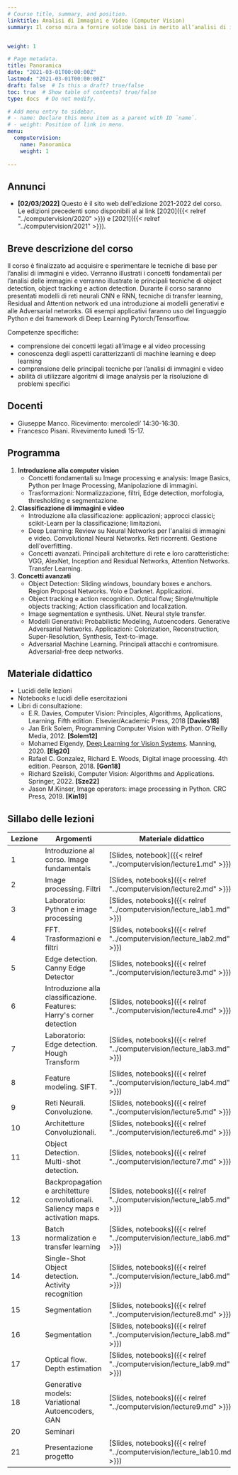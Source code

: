 ```yaml
---
# Course title, summary, and position.
linktitle: Analisi di Immagini e Video (Computer Vision)
summary: Il corso mira a fornire solide basi in merito all’analisi di immagini e video e fornire una conoscenza delle principali tecniche di deep learning per il riconoscimento di oggetti e l’individuazione di sequenze rilevanti in un video. 


weight: 1

# Page metadata.
title: Panoramica
date: "2021-03-01T00:00:00Z"
lastmod: "2021-03-01T00:00:00Z"
draft: false  # Is this a draft? true/false
toc: true  # Show table of contents? true/false
type: docs  # Do not modify.

# Add menu entry to sidebar.
# - name: Declare this menu item as a parent with ID `name`.
# - weight: Position of link in menu.
menu: 
  computervision:
    name: Panoramica
    weight: 1
  
---
```


## Annunci

- **[02/03/2022]** Questo è il sito web dell'edizione 2021-2022 del corso. Le edizioni precedenti sono disponibili al ai link [2020]({{< relref "../computervision/2020" >}}) e [2021]({{< relref "../computervision/2021" >}}). 

  




## Breve descrizione del corso


Il corso è finalizzato ad acquisire e sperimentare le tecniche di base per l’analisi di immagini e video. Verranno illustrati i concetti fondamentali per l’analisi delle immagini e verranno illustrate le principali tecniche di object detection, object tracking e action detection. Durante il corso saranno presentati modelli di reti neurali CNN e RNN, tecniche di transfer learning, Residual and Attention network ed una introduzione ai modelli generativi e alle Adversarial networks. Gli esempi applicativi faranno uso del linguaggio Python e dei framework di Deep Learning Pytorch/Tensorflow.

Competenze specifiche:

* comprensione dei concetti legati all’image e al video processing
* conoscenza degli aspetti caratterizzanti di machine learning e deep learning
* comprensione delle principali tecniche per l’analisi di immagini e video
* abilità di utilizzare algoritmi di image analysis per la risoluzione di problemi specifici



## Docenti
- Giuseppe Manco. Ricevimento: mercoledì’ 14:30-16:30. 
- Francesco Pisani. Rivevimento lunedì 15-17.

## Programma

1.	**Introduzione alla computer vision**
	-	Concetti fondamentali su Image processing e analysis: Image Basics, Python per Image Processing, Manipolazione di immagini.
	-	Trasformazioni: Normalizzazione, filtri, Edge detection, morfologia, thresholding e segmentazione.
2.	**Classificazione di immagini e video**
	-	Introduzione alla classificazione: applicazioni; approcci classici; scikit-Learn per la classificazione; limitazioni.
	-	Deep Learning: Review su Neural Networks per l'analisi di immagini e video. Convolutional Neural Networks. Reti ricorrenti. Gestione dell'overfitting.
	-	Concetti avanzati. Principali architetture di rete e loro caratteristiche: VGG, AlexNet, Inception and Residual Networks, Attention Networks. Transfer Learning.
3.	**Concetti avanzati**
	-	Object Detection: Sliding windows, boundary boxes e anchors. Region Proposal Networks. Yolo e Darknet. Applicazioni.
	-	Object tracking e action recognition. Optical flow; Single/multiple objects tracking; Action classification and localization.
	-	Image segmentation e synthesis. UNet. Neural style transfer.
	-	Modelli Generativi: Probabilistic Modeling, Autoencoders. Generative Adversarial Networks. Applicazioni: Colorization, Reconstruction, Super-Resolution, Synthesis, Text-to-image.
	-	Adversarial Machine Learning. Principali attacchi e contromisure. Adversarial-free deep networks.



## Materiale didattico
- Lucidi delle lezioni
- Notebooks e lucidi delle esercitazioni
- Libri di consultazione:
	- E.R. Davies, Computer Vision: Principles, Algorithms, Applications, Learning. Fifth edition. Elsevier/Academic Press, 2018 **[Davies18]**
	- Jan Erik Solem, Programming Computer Vision with Python. O'Reilly Media, 2012. **[Solem12]**
	- Mohamed Elgendy, [Deep Learning for Vision Systems](https://www.manning.com/books/deep-learning-for-vision-systems). Manning, 2020. **[Elg20]**
	- Rafael C. Gonzalez, Richard E. Woods, Digital image processing. 4th edition. Pearson, 2018. **[Gon18]**
	- Richard Szeliski, Computer Vision: Algorithms and Applications. Springer, 2022. **[Sze22]**
	- Jason M.Kinser, Image operators: image processing in Python. CRC Press, 2019. **[Kin19]**
	

## Sillabo delle lezioni


| Lezione | Argomenti                                            | Materiale didattico | Data       |
| ------- | ---------------------------------------------------- | ------------------- | ---------- |
| 1       | Introduzione al corso. Image fundamentals |[Slides, notebook]({{< relref "../computervision/lecture1.md" >}}) |02/03/2022 |
| 2 | Image processing. Filtri |[Slides, notebooks]({{< relref "../computervision/lecture2.md" >}}) |03/03/2022 |
| 3 | Laboratorio: Python e image processing |[Slides, notebooks]({{< relref "../computervision/lecture_lab1.md" >}}) |09/03/2022 |
| 4 | FFT. Trasformazioni e filtri |[Slides, notebooks]({{< relref "../computervision/lecture_lab2.md" >}}) |10/03/2022 |
| 5 | Edge detection. Canny Edge Detector |[Slides, notebooks]({{< relref "../computervision/lecture3.md" >}}) |16/03/2022 |
| 6 | Introduzione alla classificazione. Features: Harry's corner detection |[Slides, notebooks]({{< relref "../computervision/lecture4.md" >}}) |17/03/2022 |
| 7 | Laboratorio: Edge detection. Hough Transform |[Slides, notebooks]({{< relref "../computervision/lecture_lab3.md" >}}) |23/03/2022 |
| 8 | Feature modeling. SIFT. |[Slides, notebooks]({{< relref "../computervision/lecture_lab4.md" >}}) |24/03/2022 |
| 9 | Reti Neurali. Convoluzione. |[Slides, notebooks]({{< relref "../computervision/lecture5.md" >}}) |30/03/2022, 31/03/2022 |
| 10 | Architetture Convoluzionali. |[Slides, notebooks]({{< relref "../computervision/lecture6.md" >}}) |06/04/2022 |
| 11 | Object Detection. Multi-shot detection. |[Slides, notebooks]({{< relref "../computervision/lecture7.md" >}}) |07/04/2022 |
| 12 | Backpropagation e architetture convolutionali. Saliency maps e activation maps. |[Slides, notebooks]({{< relref "../computervision/lecture_lab5.md" >}}) |13/04/2022 |
| 13 | Batch normalization e transfer learning |[Slides, notebooks]({{< relref "../computervision/lecture_lab6.md" >}}) |20/04/2022 |
| 14 | Single-Shot Object detection. Activity recognition |[Slides, notebooks]({{< relref "../computervision/lecture_lab6.md" >}}) |21/04/2022 |
| 15 | Segmentation |[Slides, notebooks]({{< relref "../computervision/lecture8.md" >}}) |27/04/2022, 28/04/2022 |
| 16 | Segmentation |[Slides, notebooks]({{< relref "../computervision/lecture_lab8.md" >}}) |04/05/2022 |
| 17 | Optical flow. Depth estimation |[Slides, notebooks]({{< relref "../computervision/lecture_lab9.md" >}}) |05/05/2022 |
| 18 | Generative models: Variational Autoencoders, GAN |[Slides, notebooks]({{< relref "../computervision/lecture9.md" >}}) |11/05/2022, 18/05/2022, 19/05/2022 |
| 20 | Seminari | |25/05/2022 |
| 21 | Presentazione progetto |[Slides, notebooks]({{< relref "../computervision/lecture_lab10.md" >}}) |26/05/2022 |

